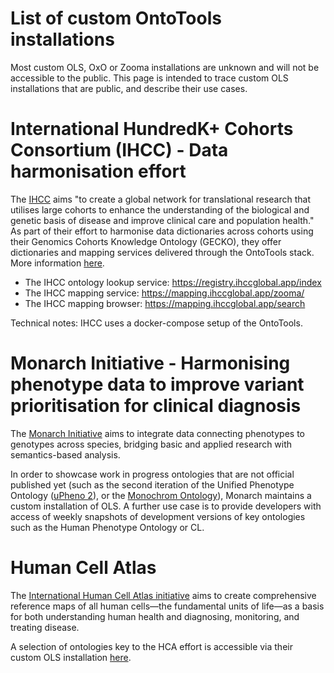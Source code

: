 # List of custom OntoTools installations

Most custom OLS, OxO or Zooma installations are unknown and will not be accessible to the public. This page is intended to trace custom OLS installations that are public, and describe their use cases.


# International HundredK+ Cohorts Consortium (IHCC) - Data harmonisation effort

The [IHCC](https://ihccglobal.org/) aims "to create a global network for translational research that utilises large cohorts to enhance the understanding of the biological and genetic basis of disease and improve clinical care and population health." As part of their effort to harmonise data dictionaries across cohorts using their Genomics Cohorts Knowledge Ontology (GECKO), they offer dictionaries and mapping services delivered through the OntoTools stack. More information [here](https://ihcc-cohorts.github.io/).

* The IHCC ontology lookup service: https://registry.ihccglobal.app/index
* The IHCC mapping service: https://mapping.ihccglobal.app/zooma/
* The IHCC mapping browser: https://mapping.ihccglobal.app/search 

Technical notes: IHCC uses a docker-compose setup of the OntoTools.

# Monarch Initiative - Harmonising phenotype data to improve variant prioritisation for clinical diagnosis

The [Monarch Initiative](https://monarchinitiative.org/) aims to integrate data connecting phenotypes to genotypes across species, bridging basic and applied research with semantics-based analysis. 

In order to showcase work in progress ontologies that are not official published yet (such as the second iteration of the Unified Phenotype Ontology ([uPheno 2](https://ols.monarchinitiative.org/ontologies/upheno2)), or the [Monochrom Ontology](https://ols.monarchinitiative.org/ontologies/chr)), Monarch maintains a custom installation of OLS. A further use case is to provide developers with access of weekly snapshots of development versions of key ontologies such as the Human Phenotype Ontology or CL.


# Human Cell Atlas

The [International Human Cell Atlas initiative](https://www.humancellatlas.org/) aims to create comprehensive reference maps of all human cells—the fundamental units of life—as a basis for both understanding human health and diagnosing, monitoring, and treating disease.

A selection of ontologies key to the HCA effort is accessible via their custom OLS installation [here](https://ontology.dev.data.humancellatlas.org/ontologies).



